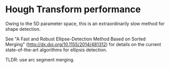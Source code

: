 # Hough Transform performance
Owing to the 5D parameter space, this is an extraordinarily slow method
for shape detection.

See "A Fast and Robust Ellipse-Detection Method Based on Sorted Merging"
(http://dx.doi.org/10.1155/2014/481312) for details on the current
state-of-the-art algorithms for ellipsis detection.

TLDR: use arc segment merging.
